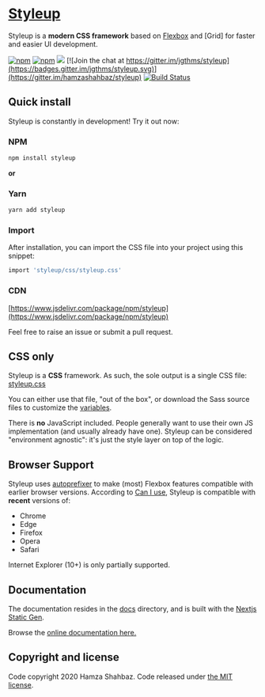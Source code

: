 # [Styleup](https://styleup.dev)

Styleup is a **modern CSS framework** based on [Flexbox](https://developer.mozilla.org/en-US/docs/Web/CSS/CSS_Flexible_Box_Layout/Using_CSS_flexible_boxes) and [Grid] for faster and easier UI development.

[![npm](https://img.shields.io/npm/v/styleup.svg)][npm-link]
[![npm](https://img.shields.io/npm/dm/styleup.svg)][npm-link]
[![](https://data.jsdelivr.com/v1/package/npm/styleup/badge)](https://www.jsdelivr.com/package/npm/styleup)
[![Join the chat at https://gitter.im/jgthms/styleup](https://badges.gitter.im/jgthms/styleup.svg)](https://gitter.im/hamzashahbaz/styleup)
[![Build Status](https://travis-ci.org/hamzashahbaz/styleup.svg?branch=master)](https://travis-ci.org/hamzashahbaz/styleup)

## Quick install

Styleup is constantly in development! Try it out now:

### NPM

```sh
npm install styleup
```

**or**

### Yarn

```sh
yarn add styleup
```

### Import

After installation, you can import the CSS file into your project using this snippet:

```sh
import 'styleup/css/styleup.css'
```

### CDN

[https://www.jsdelivr.com/package/npm/styleup](https://www.jsdelivr.com/package/npm/styleup)

Feel free to raise an issue or submit a pull request.

## CSS only

Styleup is a **CSS** framework. As such, the sole output is a single CSS file: [styleup.css](https://github.com/hamzashahabz/styleup/blob/master/css/styleup.css)

You can either use that file, "out of the box", or download the Sass source files to customize the [variables](https://styleup.dev/documentation/overview/variables/).

There is **no** JavaScript included. People generally want to use their own JS implementation (and usually already have one). Styleup can be considered "environment agnostic": it's just the style layer on top of the logic.

## Browser Support

Styleup uses [autoprefixer](https://github.com/postcss/autoprefixer) to make (most) Flexbox features compatible with earlier browser versions. According to [Can I use](https://caniuse.com/#feat=flexbox), Styleup is compatible with **recent** versions of:

-   Chrome
-   Edge
-   Firefox
-   Opera
-   Safari

Internet Explorer (10+) is only partially supported.

## Documentation

The documentation resides in the [docs](docs) directory, and is built with the [Nextjs Static Gen](https://nextjs.org/).

Browse the [online documentation here.](https://styleup.dev/documentation/overview/start/)

## Copyright and license

Code copyright 2020 Hamza Shahbaz. Code released under [the MIT license](https://github.com/hamzashahbaz/styleup/blob/master/LICENSE).

[npm-link]: https://www.npmjs.com/package/styleup
[awesome-link]: https://github.com/awesome-css-group/awesome-css
[awesome-badge]: https://cdn.rawgit.com/sindresorhus/awesome/d7305f38d29fed78fa85652e3a63e154dd8e8829/media/badge.svg
